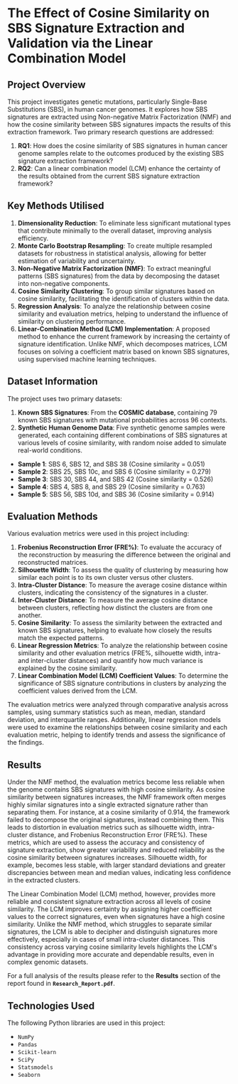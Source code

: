 # **The Effect of Cosine Similarity on SBS Signature Extraction and Validation via the Linear Combination Model**

## **Project Overview**
This project investigates genetic mutations, particularly Single-Base Substitutions (SBS), in human cancer genomes. It explores how SBS signatures are extracted using Non-negative Matrix Factorization (NMF) and how the cosine similarity between SBS signatures impacts the results of this extraction framework. Two primary research questions are addressed:

1. **RQ1**: How does the cosine similarity of SBS signatures in human cancer genome samples relate to the outcomes produced by the existing SBS signature extraction framework?
2. **RQ2**: Can a linear combination model (LCM) enhance the certainty of the results obtained from the current SBS signature extraction framework?

## **Key Methods Utilised**
1. **Dimensionality Reduction**: To eliminate less significant mutational types that contribute minimally to the overall dataset, improving analysis efficiency.
2. **Monte Carlo Bootstrap Resampling**: To create multiple resampled datasets for robustness in statistical analysis, allowing for better estimation of variability and uncertainty.
3. **Non-Negative Matrix Factorization (NMF)**: To extract meaningful patterns (SBS signatures) from the data by decomposing the dataset into non-negative components.
4. **Cosine Similarity Clustering**: To group similar signatures based on cosine similarity, facilitating the identification of clusters within the data.
6. **Regression Analysis**: To analyze the relationship between cosine similarity and evaluation metrics, helping to understand the influence of similarity on clustering performance.
7. **Linear-Combination Method (LCM) Implementation**: A proposed method to enhance the current framework by increasing the certainty of signature identification. Unlike NMF, which decomposes matrices, LCM focuses on solving a coefficient matrix based on known SBS signatures, using supervised machine learning techniques.

## **Dataset Information**
The project uses two primary datasets:
1. **Known SBS Signatures**: From the **COSMIC database**, containing 79 known SBS signatures with mutational probabilities across 96 contexts.
2. **Synthetic Human Genome Data**: Five synthetic genome samples were generated, each containing different combinations of SBS signatures at various levels of cosine similarity, with random noise added to simulate real-world conditions.
- **Sample 1**: SBS 6, SBS 12, and SBS 38 (Cosine similarity = 0.051)
- **Sample 2**: SBS 25, SBS 10c, and SBS 6 (Cosine similarity = 0.279)
- **Sample 3**: SBS 30, SBS 44, and SBS 42 (Cosine similarity = 0.526)
- **Sample 4**: SBS 4, SBS 8, and SBS 29 (Cosine similarity = 0.763)
- **Sample 5**: SBS 56, SBS 10d, and SBS 36 (Cosine similarity = 0.914)

## **Evaluation Methods**
Various evaluation metrics were used in this project including:
1. **Frobenius Reconstruction Error (FRE%)**: To evaluate the accuracy of the reconstruction by measuring the difference between the original and reconstructed matrices.
2. **Silhouette Width**: To assess the quality of clustering by measuring how similar each point is to its own cluster versus other clusters.
3. **Intra-Cluster Distance**: To measure the average cosine distance within clusters, indicating the consistency of the signatures in a cluster.
4. **Inter-Cluster Distance**: To measure the average cosine distance between clusters, reflecting how distinct the clusters are from one another.
5. **Cosine Similarity**: To assess the similarity between the extracted and known SBS signatures, helping to evaluate how closely the results match the expected patterns.
6. **Linear Regression Metrics**: To analyze the relationship between cosine similarity and other evaluation metrics (FRE%, silhouette width, intra- and inter-cluster distances) and quantify how much variance is explained by the cosine similarity.
7. **Linear Combination Model (LCM) Coefficient Values**: To determine the significance of SBS signature contributions in clusters by analyzing the coefficient values derived from the LCM.

The evaluation metrics were analyzed through comparative analysis across samples, using summary statistics such as mean, median, standard deviation, and interquartile ranges. Additionally, linear regression models were used to examine the relationships between cosine similarity and each evaluation metric, helping to identify trends and assess the significance of the findings.

## **Results**
Under the NMF method, the evaluation metrics become less reliable when the genome contains SBS signatures with high cosine similarity. As cosine similarity between signatures increases, the NMF framework often merges highly similar signatures into a single extracted signature rather than separating them. For instance, at a cosine similarity of 0.914, the framework failed to decompose the original signatures, instead combining them. This leads to distortion in evaluation metrics such as silhouette width, intra-cluster distance, and Frobenius Reconstruction Error (FRE%). These metrics, which are used to assess the accuracy and consistency of signature extraction, show greater variability and reduced reliability as the cosine similarity between signatures increases. Silhouette width, for example, becomes less stable, with larger standard deviations and greater discrepancies between mean and median values, indicating less confidence in the extracted clusters.

The Linear Combination Model (LCM) method, however, provides more reliable and consistent signature extraction across all levels of cosine similarity. The LCM improves certainty by assigning higher coefficient values to the correct signatures, even when signatures have a high cosine similarity. Unlike the NMF method, which struggles to separate similar signatures, the LCM is able to decipher and distinguish signatures more effectively, especially in cases of small intra-cluster distances. This consistency across varying cosine similarity levels highlights the LCM's advantage in providing more accurate and dependable results, even in complex genomic datasets.

For a full analysis of the results please refer to the **Results** section of the report found in **`Research_Report.pdf`**.

## **Technologies Used**
The following Python libraries are used in this project:
- `NumPy`
- `Pandas`
- `Scikit-learn`
- `SciPy`
- `Statsmodels`
- `Seaborn`


